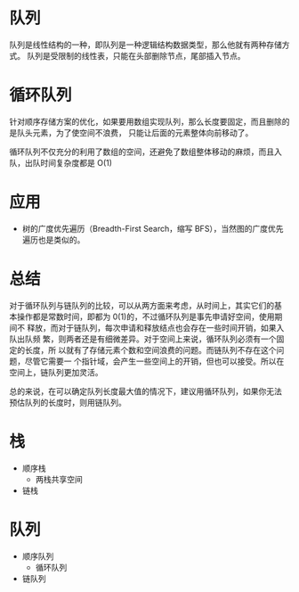 # 队列

队列是线性结构的一种，即队列是一种逻辑结构数据类型，那么他就有两种存储方式。
队列是受限制的线性表，只能在头部删除节点，尾部插入节点。

# 循环队列

针对顺序存储方案的优化，如果要用数组实现队列，那么长度要固定，而且删除的是队头元素，为了使空间不浪费，
只能让后面的元素整体向前移动了。

循环队列不仅充分的利用了数组的空间，还避免了数组整体移动的麻烦，而且入队，出队时间复杂度都是 O(1)

# 应用

- 树的广度优先遍历（Breadth-First Search，缩写 BFS），当然图的广度优先遍历也是类似的。

# 总结

对于循环队列与链队列的比较，可以从两方面来考虑，从时间上，其实它们的基
本操作都是常数时间，即都为 0(1)的，不过循环队列是事先申请好空间，使用期间不
释放，而对于链队列，每次申请和释放结点也会存在一些时间开销，如果入队出队频
繁，则两者还是有细微差异。对于空间上来说，循环队列必须有一个固定的长度，所
以就有了存储元素个数和空间浪费的问题。而链队列不存在这个问题，尽管它需要一
个指针域，会产生一些空间上的开销，但也可以接受。所以在空间上，链队列更加灵活。

总的来说，在可以确定队列长度最大值的情况下，建议用循环队列，如果你无法
预估队列的长度时，则用链队列。

# 栈

- 顺序栈
  - 两栈共享空间
- 链栈

# 队列

- 顺序队列
  - 循环队列
- 链队列
